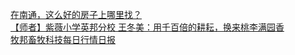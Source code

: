   
[在南通，这么好的房子上哪里找？](http://www.dianyue.me/archives/180/jalw0n92bfu9klbi/)  
[【师者】紫薇小学英邦分校 王冬美：用千百倍的耕耘，换来桃李满园香](http://www.dianyue.me/archives/067/z66s2tyt7oqnktat/)  
[牧邦畜牧科技每日行情日报](http://www.dianyue.me/archives/918/z1llgfdhx7f6fack/)